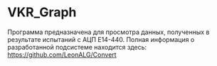 # VKR_Graph
Программа предназначена для просмотра данных, полученных в результате испытаний с АЦП Е14-440.
Полная информация о разработанной подсистеме находится здесь: https://github.com/LeonALG/Convert
